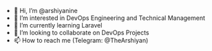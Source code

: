 - 👋 Hi, I’m @arshiyanine
- 👀 I’m interested in DevOps Engineering and Technical Management
- 🌱 I’m currently learning Laravel
- 💞️ I’m looking to collaborate on DevOps Projects
- 📫 How to reach me (Telegram: @TheArshiyan)
